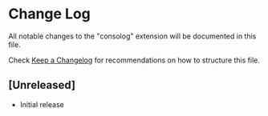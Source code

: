 # Change Log

All notable changes to the "consolog" extension will be documented in this file.

Check [Keep a Changelog](http://keepachangelog.com/) for recommendations on how to structure this file.

## [Unreleased]

- Initial release